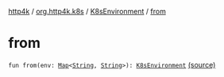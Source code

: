 [http4k](../../index.md) / [org.http4k.k8s](../index.md) / [K8sEnvironment](index.md) / [from](./from.md)

# from

`fun from(env: `[`Map`](https://kotlinlang.org/api/latest/jvm/stdlib/kotlin.collections/-map/index.html)`<`[`String`](https://kotlinlang.org/api/latest/jvm/stdlib/kotlin/-string/index.html)`, `[`String`](https://kotlinlang.org/api/latest/jvm/stdlib/kotlin/-string/index.html)`>): `[`K8sEnvironment`](index.md) [(source)](https://github.com/http4k/http4k/blob/master/http4k-k8s/src/main/kotlin/org/http4k/k8s/Config.kt#L10)